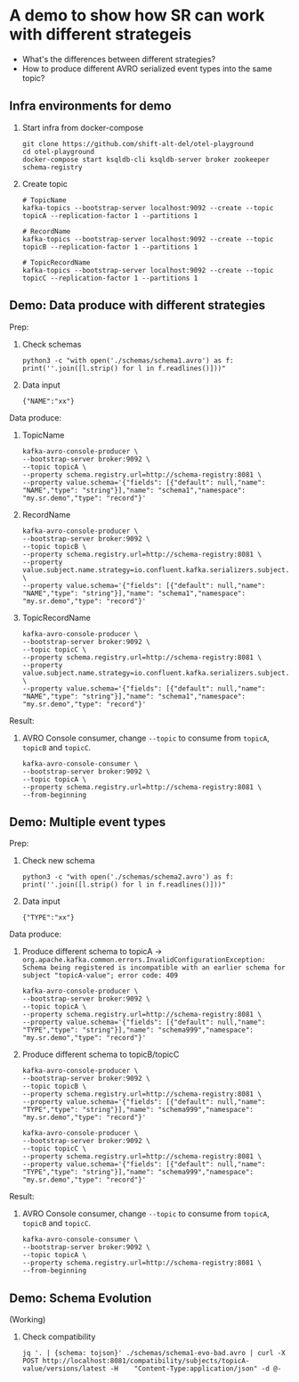 # A demo to show how SR can work with different strategeis

- What's the differences between different strategies?
- How to produce different AVRO serialized event types into the same topic?

## Infra environments for demo

1. Start infra from docker-compose
    ```
    git clone https://github.com/shift-alt-del/otel-playground
    cd otel-playground
    docker-compose start ksqldb-cli ksqldb-server broker zookeeper schema-registry
    ```
2. Create topic
    ```
    # TopicName
    kafka-topics --bootstrap-server localhost:9092 --create --topic topicA --replication-factor 1 --partitions 1

    # RecordName
    kafka-topics --bootstrap-server localhost:9092 --create --topic topicB --replication-factor 1 --partitions 1

    # TopicRecordName
    kafka-topics --bootstrap-server localhost:9092 --create --topic topicC --replication-factor 1 --partitions 1
    ```


## Demo: Data produce with different strategies


Prep:
1. Check schemas
   ```
   python3 -c "with open('./schemas/schema1.avro') as f: print(''.join([l.strip() for l in f.readlines()]))"
   ```
2. Data input
   ```
   {"NAME":"xx"}
   ```

Data produce:
1. TopicName
   ```
   kafka-avro-console-producer \
   --bootstrap-server broker:9092 \
   --topic topicA \
   --property schema.registry.url=http://schema-registry:8081 \
   --property value.schema='{"fields": [{"default": null,"name": "NAME","type": "string"}],"name": "schema1","namespace": "my.sr.demo","type": "record"}'
   ```
2. RecordName
   ```
   kafka-avro-console-producer \
   --bootstrap-server broker:9092 \
   --topic topicB \
   --property schema.registry.url=http://schema-registry:8081 \
   --property value.subject.name.strategy=io.confluent.kafka.serializers.subject.RecordNameStrategy \
   --property value.schema='{"fields": [{"default": null,"name": "NAME","type": "string"}],"name": "schema1","namespace": "my.sr.demo","type": "record"}'
   ```
3. TopicRecordName
   ```
   kafka-avro-console-producer \
   --bootstrap-server broker:9092 \
   --topic topicC \
   --property schema.registry.url=http://schema-registry:8081 \
   --property value.subject.name.strategy=io.confluent.kafka.serializers.subject.TopicRecordNameStrategy \
   --property value.schema='{"fields": [{"default": null,"name": "NAME","type": "string"}],"name": "schema1","namespace": "my.sr.demo","type": "record"}'
   ```

Result:
1. AVRO Console consumer, change `--topic` to consume from `topicA`, `topicB` and `topicC`.
   ```
   kafka-avro-console-consumer \
   --bootstrap-server broker:9092 \
   --topic topicA \
   --property schema.registry.url=http://schema-registry:8081 \
   --from-beginning
   ```

## Demo: Multiple event types

Prep:
1. Check new schema
   ```
   python3 -c "with open('./schemas/schema2.avro') as f: print(''.join([l.strip() for l in f.readlines()]))"
   ```
2. Data input
   ```
   {"TYPE":"xx"}
   ```

Data produce:
1. Produce different schema to topicA -> `org.apache.kafka.common.errors.InvalidConfigurationException: Schema being registered is incompatible with an earlier schema for subject "topicA-value"; error code: 409`
   ```
   kafka-avro-console-producer \
   --bootstrap-server broker:9092 \
   --topic topicA \
   --property schema.registry.url=http://schema-registry:8081 \
   --property value.schema='{"fields": [{"default": null,"name": "TYPE","type": "string"}],"name": "schema999","namespace": "my.sr.demo","type": "record"}'
   ```
2. Produce different schema to topicB/topicC
   ```
   kafka-avro-console-producer \
   --bootstrap-server broker:9092 \
   --topic topicB \
   --property schema.registry.url=http://schema-registry:8081 \
   --property value.schema='{"fields": [{"default": null,"name": "TYPE","type": "string"}],"name": "schema999","namespace": "my.sr.demo","type": "record"}'

   kafka-avro-console-producer \
   --bootstrap-server broker:9092 \
   --topic topicC \
   --property schema.registry.url=http://schema-registry:8081 \
   --property value.schema='{"fields": [{"default": null,"name": "TYPE","type": "string"}],"name": "schema999","namespace": "my.sr.demo","type": "record"}'
   ```

Result:
1. AVRO Console consumer, change `--topic` to consume from `topicA`, `topicB` and `topicC`.
   ```
   kafka-avro-console-consumer \
   --bootstrap-server broker:9092 \
   --topic topicA \
   --property schema.registry.url=http://schema-registry:8081 \
   --from-beginning
   ```

## Demo: Schema Evolution

(Working)

1. Check compatibility
   ```
   jq '. | {schema: tojson}' ./schemas/schema1-evo-bad.avro | curl -X POST http://localhost:8081/compatibility/subjects/topicA-value/versions/latest -H    "Content-Type:application/json" -d @-
   ```